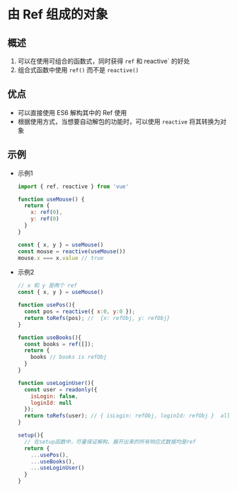 # 由 Ref 组成的对象

## 概述

1. 可以在使⽤可组合的函数式，同时获得 `ref` 和 reactive` 的好处
2. 组合式函数中使用 `ref()` 而不是 `reactive()`

## 优点

+ 可以直接使⽤ ES6 解构其中的 Ref 使⽤
+ 根据使⽤⽅式，当想要⾃动解包的功能时，可以使⽤ `reactive` 将其转换为对象

## 示例

+ 示例1

  ```js
  import { ref, reactive } from 'vue'

  function useMouse() {
    return {
      x: ref(0),
      y: ref(0)
    }
  }

  const { x, y } = useMouse()
  const mouse = reactive(useMouse())
  mouse.x === x.value // true
  ```

+ 示例2

  ```js
  // x 和 y 是两个 ref
  const { x, y } = useMouse()
  ```

  ```js
  function usePos(){
    const pos = reactive({ x:0, y:0 });
    return toRefs(pos); //  {x: refObj, y: refObj}
  }

  function useBooks(){
    const books = ref([]);
    return {
      books // books is refObj
    }
  }

  function useLoginUser(){
    const user = readonly({
      isLogin: false,
      loginId: null
    });
    return toRefs(user); // { isLogin: refObj, loginId: refObj }  all ref is readonly
  }

  setup(){
    // 在setup函数中，尽量保证解构、展开出来的所有响应式数据均是ref
    return {
      ...usePos(),
      ...useBooks(),
      ...useLoginUser()
    }
  }
  ```
